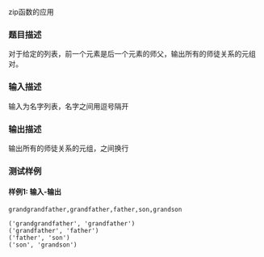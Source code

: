 zip函数的应用

### 题目描述
对于给定的列表，前一个元素是后一个元素的师父，输出所有的师徒关系的元组对。

### 输入描述
输入为名字列表，名字之间用逗号隔开

### 输出描述
输出所有的师徒关系的元组，之间换行

### 测试样例

#### 样例1: 输入-输出

```
grandgrandfather,grandfather,father,son,grandson
```

```
('grandgrandfather', 'grandfather')
('grandfather', 'father')
('father', 'son')
('son', 'grandson')
```


